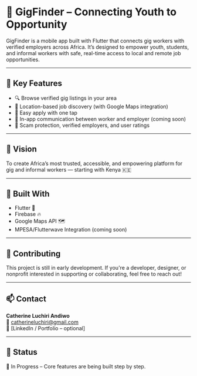 # 💼 GigFinder – Connecting Youth to Opportunity

GigFinder is a mobile app built with Flutter that connects gig workers with verified employers across Africa. It’s designed to empower youth, students, and informal workers with safe, real-time access to local and remote job opportunities.

---

## 🚀 Key Features

- 🔍 Browse verified gig listings in your area
- 📍 Location-based job discovery (with Google Maps integration)
- 📩 Easy apply with one tap
- 💬 In-app communication between worker and employer (coming soon)
- 🔐 Scam protection, verified employers, and user ratings

---

## 🎯 Vision

To create Africa’s most trusted, accessible, and empowering platform for gig and informal workers — starting with Kenya 🇰🇪

---

## 📱 Built With

- Flutter 🧩
- Firebase 🔥
- Google Maps API 🗺️
- MPESA/Flutterwave Integration (coming soon)

---

## 🤝 Contributing

This project is still in early development. If you're a developer, designer, or nonprofit interested in supporting or collaborating, feel free to reach out!

---

## 📫 Contact

**Catherine Luchiri Andiwo**  
📧 catherineluchiri@gmail.com  
🔗 [LinkedIn / Portfolio – optional]

---

## 📌 Status

🚧 In Progress – Core features are being built step by step.
